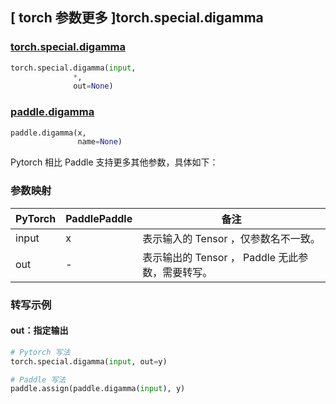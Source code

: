 ## [ torch 参数更多 ]torch.special.digamma
### [torch.special.digamma](https://pytorch.org/docs/stable/special.html#torch.special.digamma)
```python
torch.special.digamma(input,
              *,
              out=None)
```

### [paddle.digamma](https://www.paddlepaddle.org.cn/documentation/docs/zh/develop/api/paddle/special.digamma_cn.html)
```python
paddle.digamma(x,
               name=None)
```

Pytorch 相比 Paddle 支持更多其他参数，具体如下：
### 参数映射
| PyTorch       | PaddlePaddle | 备注                                                   |
| ------------- | ------------ | ------------------------------------------------------ |
|  input  |  x  | 表示输入的 Tensor ，仅参数名不一致。  |
|  out  | -  | 表示输出的 Tensor ， Paddle 无此参数，需要转写。    |

### 转写示例
#### out：指定输出
```python
# Pytorch 写法
torch.special.digamma(input, out=y)

# Paddle 写法
paddle.assign(paddle.digamma(input), y)
```
